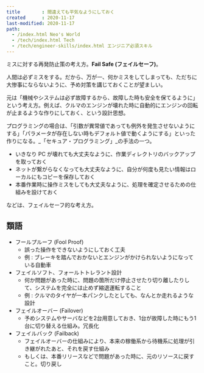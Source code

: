 ```yaml
---
title        : 間違えても平気なようにしておく
created      : 2020-11-17
last-modified: 2020-11-17
path:
  - /index.html Neo's World
  - /tech/index.html Tech
  - /tech/engineer-skills/index.html エンジニア必須スキル
---
```


ミスに対する再発防止策の考え方。__Fail Safe (フェイルセーフ)__。

人間は必ずミスをする。だから、万が一、何かミスをしてしまっても、ただちに大惨事にならないように、予め対策を講じておくことが望ましい。

元は「機械やシステムは必ず故障するから、故障した時も安全を保てるように」という考え方。例えば、クルマのエンジンが壊れた時に自動的にエンジンの回転が止まるような作りにしておく、という設計思想。

プログラミングの場合は、「引数が異常値であっても例外を発生させないようにする」「パラメータが存在しない時もデフォルト値で動くようにする」といった作りになる。_「セキュア・プログラミング」_の手法の一つ。

- いきなり PC が壊れても大丈夫なように、作業ディレクトリのバックアップを取っておく
- ネットが繋がらなくなっても大丈夫なように、自分が何度も見たい情報はローカルにもコピーを保存しておく
- 本番作業時に操作ミスをしても大丈夫なように、処理を確定させるための仕組みを設けておく

などは、フェイルセーフ的な考え方。


## 類語

- フールプルーフ (Fool Proof)
  - 誤った操作をできないようにしておく工夫
  - 例 : ブレーキを踏んでおかないとエンジンがかけられないようになっている自動車
- フェイルソフト、フォールトトレラント設計
  - 何か問題があった時に、問題の箇所だけ停止させたり切り離したりして、システムを完全には止めず縮退運転すること
  - 例 : クルマのタイヤが一本パンクしたとしても、なんとか走れるような設計
- フェイルオーバー (Failover)
  - 予めシステムやサーバなどを2台用意しておき、1台が故障した時にもう1台に切り替える仕組み。冗長化
- フェイルバック (Failback)
  - フェイルオーバーの仕組みにより、本来の稼働系から待機系に処理が引き継がれたあと、それを戻す仕組み
  - もしくは、本番リリースなどで問題があった時に、元のリソースに戻すこと。切り戻し

